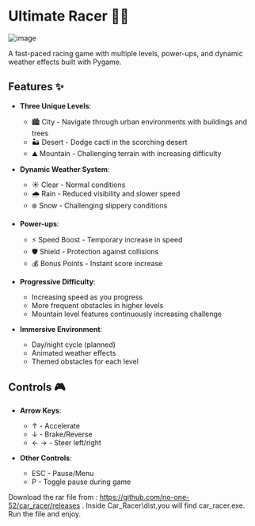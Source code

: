 # Ultimate Racer 🚗💨

![image](https://github.com/user-attachments/assets/26152013-9060-40ee-9d85-4c2243694870)


A fast-paced racing game with multiple levels, power-ups, and dynamic weather effects built with Pygame.

## Features ✨

- **Three Unique Levels**: 
  - 🏙️ City - Navigate through urban environments with buildings and trees
  - 🏜️ Desert - Dodge cacti in the scorching desert
  - ⛰️ Mountain - Challenging terrain with increasing difficulty

- **Dynamic Weather System**:
  - ☀️ Clear - Normal conditions
  - 🌧️ Rain - Reduced visibility and slower speed
  - ❄️ Snow - Challenging slippery conditions

- **Power-ups**:
  - ⚡ Speed Boost - Temporary increase in speed
  - 🛡️ Shield - Protection against collisions
  - 💰 Bonus Points - Instant score increase

- **Progressive Difficulty**:
  - Increasing speed as you progress
  - More frequent obstacles in higher levels
  - Mountain level features continuously increasing challenge

- **Immersive Environment**:
  - Day/night cycle (planned)
  - Animated weather effects
  - Themed obstacles for each level

## Controls 🎮

- **Arrow Keys**:
  - ↑ - Accelerate
  - ↓ - Brake/Reverse
  - ← → - Steer left/right

- **Other Controls**:
  - ESC - Pause/Menu
  - P - Toggle pause during game











Download the rar file from : https://github.com/no-one-52/car_racer/releases .
Inside Car_Racer\dist,you will find car_racer.exe.
Run the file and enjoy.

